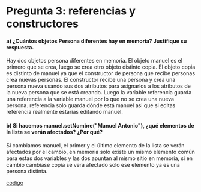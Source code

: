 # Pregunta 3: referencias y constructores
#### a)  ¿Cuántos objetos Persona diferentes hay en memoria? Justifique su respuesta.
Hay dos objetos persona diferentes en memoria.
El objeto manuel es el primero que se crea, luego se crea otro objeto distinto copia.
El objeto copia es distinto de manuel ya que el constructor de persona que recibe personas crea nuevas personas.
El constructor recibe una persona y crea una persona nueva usando sus dos atributos para asignarlos a los atributos de la nueva persona que se está creando.
Luego la variable referencia guarda una referencia a la variable manuel por lo que no se crea una nueva persona.
referencia solo guarda dónde está manuel asi que si editas referencia realmente estarías editando manuel.

#### b) Si hacemos manuel.setNombre("Manuel Antonio"), ¿qué elementos de la lista se verán afectados? ¿Por qué?
Si cambiamos manuel, el primer y el último elemento de la lista se verán afectados por el cambio, en memoria solo existe un mismo elemento común para estas dos variables y las dos apuntan al mismo sitio en memoria, si en cambio cambiase copia se verá afectado solo ese elemento ya es una persona distinta.

[codigo](/src/Pregunta3a.java)
